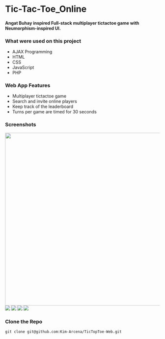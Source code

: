# Tic-Tac-Toe_Online
#### Angat Buhay inspired Full-stack multiplayer tictactoe game with Neumorphism-inspired UI. 

### What were used on this project

- AJAX Programming
- HTML
- CSS
- JavaScript
- PHP

### Web App Features
- Multiplayer tictactoe game
- Search and invite online players
- Keep track of the leaderboard
- Turns per game are timed for 30 seconds

### Screenshots
<img src="https://user-images.githubusercontent.com/70198061/173235405-b84a2dcf-229b-4c35-b4c1-991003b2c9eb.gif" width="1000" height="561">

<img src="https://user-images.githubusercontent.com/70198061/173236948-1f2fabce-f1ad-4f64-8f09-75e878c68ce0.png">
<img src="https://user-images.githubusercontent.com/70198061/173236294-3ca85081-207f-45b4-b464-3fc3d4c10c84.png">
<img src="https://user-images.githubusercontent.com/70198061/173236270-f076957f-dd02-4732-ac99-4b0a3d2b441c.png">
<img src="https://user-images.githubusercontent.com/70198061/173236288-e2f7ddba-a2bf-47b9-988a-023750aa8ee4.png">



### Clone the Repo

```
git clone git@github.com:Kim-Arcena/TicTopToe-Web.git
```



